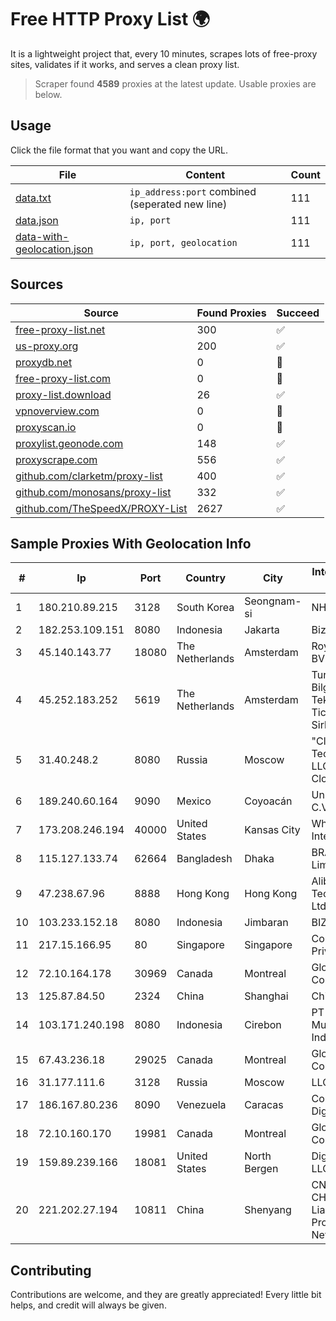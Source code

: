 
# Free HTTP Proxy List 🌍

It is a lightweight project that, every 10 minutes, scrapes lots of free-proxy sites, validates if it works, and serves a clean proxy list.


> Scraper found **4589** proxies at the latest update. Usable proxies are below.

## Usage

Click the file format that you want and copy the URL.


|File|Content|Count|
|----|-------|-----|
|[data.txt](https://raw.githubusercontent.com/themiralay/Proxy-List-World/master/data.txt)|`ip_address:port` combined (seperated new line)|111|
|[data.json](https://raw.githubusercontent.com/themiralay/Proxy-List-World/master/data.json)|`ip, port`|111|
|[data-with-geolocation.json](https://raw.githubusercontent.com/themiralay/Proxy-List-World/master/data-with-geolocation.json)|`ip, port, geolocation`|111|

## Sources

|Source|Found Proxies|Succeed|
|------|-------------|-------|
|[free-proxy-list.net](https://free-proxy-list.net)|300|✅|
|[us-proxy.org](https://www.us-proxy.org)|200|✅|
|[proxydb.net](http://proxydb.net)|0|🚫|
|[free-proxy-list.com](https://free-proxy-list.com/?page=&port=&type%5B%5D=http&type%5B%5D=https&up_time=0&search=Search)|0|🚫|
|[proxy-list.download](https://www.proxy-list.download/HTTP)|26|✅|
|[vpnoverview.com](https://vpnoverview.com/privacy/anonymous-browsing/free-proxy-servers)|0|🚫|
|[proxyscan.io](https://www.proxyscan.io)|0|🚫|
|[proxylist.geonode.com](https://proxylist.geonode.com/api/proxy-list?limit=300&page=1&sort_by=lastChecked&sort_type=desc&protocols=http,https)|148|✅|
|[proxyscrape.com](https://api.proxyscrape.com/v2/?request=displayproxies&protocol=http&timeout=10000&country=all&ssl=all&anonymity=all)|556|✅|
|[github.com/clarketm/proxy-list](https://raw.githubusercontent.com/clarketm/proxy-list/master/proxy-list-raw.txt)|400|✅|
|[github.com/monosans/proxy-list](https://raw.githubusercontent.com/monosans/proxy-list/main/proxies/http.txt)|332|✅|
|[github.com/TheSpeedX/PROXY-List](https://raw.githubusercontent.com/TheSpeedX/PROXY-List/master/http.txt)|2627|✅|


## Sample Proxies With Geolocation Info

|#|Ip|Port|Country|City|Internet Service Provider|
|-|--|----|-------|----|-------------------------|
|1|180.210.89.215|3128|South Korea|Seongnam-si|NHNCLOUD|
|2|182.253.109.151|8080|Indonesia|Jakarta|Biznet Metronet|
|3|45.140.143.77|18080|The Netherlands|Amsterdam|RoyaleHosting BV|
|4|45.252.183.252|5619|The Netherlands|Amsterdam|Turunc Smart Bilgisayar Teknoloji Ve Dis Ticaret Limited Sirketi|
|5|31.40.248.2|8080|Russia|Moscow|"Cloud Technologies" LLC trading as Cloud.ru|
|6|189.240.60.164|9090|Mexico|Coyoacán|Uninet S.A. de C.V.|
|7|173.208.246.194|40000|United States|Kansas City|WholeSale Internet|
|8|115.127.133.74|62664|Bangladesh|Dhaka|BRACNet Limited|
|9|47.238.67.96|8888|Hong Kong|Hong Kong|Alibaba (US) Technology Co., Ltd.|
|10|103.233.152.18|8080|Indonesia|Jimbaran|BIZNET|
|11|217.15.166.95|80|Singapore|Singapore|Contabo Asia Private Limited|
|12|72.10.164.178|30969|Canada|Montreal|GloboTech Communications|
|13|125.87.84.50|2324|China|Shanghai|China Telecom|
|14|103.171.240.198|8080|Indonesia|Cirebon|PT Abs Multimedia Indonesia|
|15|67.43.236.18|29025|Canada|Montreal|GloboTech Communications|
|16|31.177.111.6|3128|Russia|Moscow|LLC Smart Ape|
|17|186.167.80.236|8090|Venezuela|Caracas|Corporacion Digitel C.A|
|18|72.10.160.170|19981|Canada|Montreal|GloboTech Communications|
|19|159.89.239.166|18081|United States|North Bergen|DigitalOcean, LLC|
|20|221.202.27.194|10811|China|Shenyang|CNC Group CHINA169 Liaoning Province Network|



## Contributing

Contributions are welcome, and they are greatly appreciated! Every
little bit helps, and credit will always be given.

